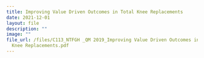 ```yaml
---
title: Improving Value Driven Outcomes in Total Knee Replacements
date: 2021-12-01
layout: file
description: ""
image: ""
file_url: /files/C113_NTFGH _QM 2019_Improving Value Driven Outcomes in Total
  Knee Replacements.pdf
---
```


